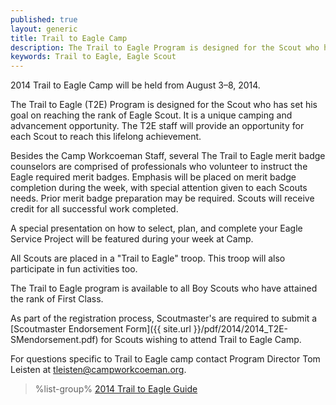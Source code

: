 ```yaml
---
published: true
layout: generic
title: Trail to Eagle Camp
description: The Trail to Eagle Program is designed for the Scout who has set his goal on reaching the rank of Eagle Scout. It is a unique camping and advancement opportunity.
keywords: Trail to Eagle, Eagle Scout
---
```


<div class="alert alert-info">
2014 Trail to Eagle Camp will be held from August 3&ndash;8, 2014.
</div>

The Trail to Eagle (T2E) Program is designed for the Scout who has set his goal
on reaching the rank of Eagle Scout. It is a unique camping and advancement
opportunity. The T2E staff will provide an opportunity for each Scout to reach
this lifelong achievement.

Besides the Camp Workcoeman Staff, several The Trail to Eagle merit badge
counselors are comprised of professionals who volunteer to instruct the Eagle
required merit badges. Emphasis will be placed on merit badge completion during
the week, with special attention given to each Scouts needs. Prior merit badge
preparation may be required. Scouts will receive credit for all successful work
completed.

A special presentation on how to select, plan, and complete your Eagle Service
Project will be featured during your week at Camp.

All Scouts are placed in a "Trail to Eagle" troop. This troop will also
participate in fun activities too.

The Trail to Eagle program is available to all Boy Scouts who have attained the
rank of First Class.

As part of the registration process, Scoutmaster's are required to submit a 
[Scoutmaster Endorsement Form]({{ site.url }}/pdf/2014/2014_T2E-SMendorsement.pdf)
for Scouts wishing to attend Trail to Eagle Camp.

For questions specific to Trail to Eagle camp contact Program Director Tom
Leisten at [tleisten@campworkcoeman.org](mailto:tleisten@campworkcoeman.org).

> %list-group%
> <a href="{{ site.url }}/pdf/2014/2014_T2E_Guide.pdf" class="list-group-item">2014 Trail to Eagle Guide</a>
